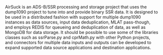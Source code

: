 AirSuck is an ADS-B/SSR processing and storage project that uses the dump1090 project to tune into and provide binary SSR data. It is designed to be used in a distributed fashion with support for multiple dump1090 instances as data sources, input data deduplication, MLAT pass-though, and employs REDIS for queueing and deduplication of data, as well as MongoDB for data storage. It should be possible to use some of the libraries classes such as ssrParse.py and cprMath.py with other Python projects, and connectors for multiple data inputs and outputs can be developed to expand supported data source applications and destination applications.
